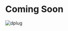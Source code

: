 <!-- ![bartop](https://user-images.githubusercontent.com/60839576/124624222-5528d000-de9a-11eb-96a6-f7687a59f9f1.png)
<p align="center">
  <a href="https://github.com/anuraghazra/github-readme-stats">
	  <img src="https://github-readme-stats.vercel.app/api?username=actualdankcoder&count_private=true&theme=github_dark&show_icons=true"  height="200">
  </a>
  <a href="https://github.com/anuraghazra/github-readme-stats">
	  <img src="https://github-readme-stats.vercel.app/api/top-langs?username=actualdankcoder&count_private=true&theme=github_dark&show_icons=true"  height="200">
  </a>
</p>

![bar](https://user-images.githubusercontent.com/60839576/124621837-3a555c00-de98-11eb-8760-f7bc35f429da.png)

![partner](https://user-images.githubusercontent.com/60839576/124624690-b8b2fd80-de9a-11eb-8029-6935031dfff3.png)

![bakeri](https://user-images.githubusercontent.com/60839576/124621889-43dec400-de98-11eb-9386-4eb6b4a6bfc5.png)

![barbottom](https://user-images.githubusercontent.com/60839576/124624249-5954ed80-de9a-11eb-8418-2925fe0b787e.png)
 -->
 
 # Coming Soon
 ![dplug](https://legacywidgetmaniac.goodboye.repl.co/?xyz)
